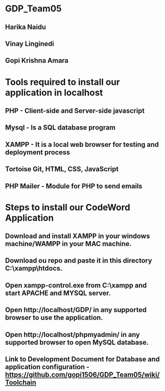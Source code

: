 # GDP_Team05

## Harika Naidu
## Vinay Linginedi
## Gopi Krishna Amara


# Tools required to install our application in localhost

## PHP - Client-side and Server-side javascript
## Mysql - Is a SQL database program
## XAMPP - It is a local web browser for testing and deployment process
## Tortoise Git, HTML, CSS, JavaScript
## PHP Mailer - Module for PHP to send emails


# Steps to install our CodeWord Application

## Download and install XAMPP in your windows machine/WAMPP in your MAC machine.
## Download ou repo and paste it in this directory C:\xampp\htdocs.
## Open xampp-control.exe from C:\xampp and start APACHE and MYSQL server.
## Open http://localhost/GDP/ in any supported browser to use the application.
## Open http://localhost/phpmyadmin/ in any supported browser to open MySQL database.

## Link to Development Document for Database and application configuration - https://github.com/gopi1506/GDP_Team05/wiki/Toolchain
